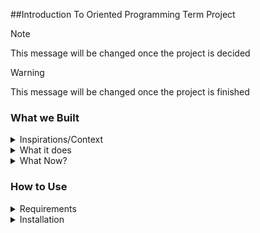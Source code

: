 ##Introduction To Oriented Programming Term Project

> [!Note]
> This message will be changed once the project is decided

> [!Warning]
> This message will be changed once the project is finished

### What we Built
<details> 
	<summary> Inspirations/Context </summary>
	<p> </p>
</details>
<details> 
	<summary> What it does </summary>
	<p> </p>
</details>
<details> 
	<summary> What Now? </summary>
	<p> </p>
</details>

### How to Use
<details> 
	<summary> Requirements </summary>
	<p> </p>
	 > Ensure system is using the most current version
	 - Arch Based Distos
	 ```
	 sudo pacman -Syu
	 ```
	 - Debian Based Distos
	 ```
	 sudo apt update
	 sudo apt upgrade
	 ```
	 - Windows CMD
	 ```
	 winget upgrade --all
	 ```
	 > Download required dependancies
	 	 - Arch Based Distos
	 ```
	 sudo pacman -S <packages>
	 ```
	 - Debian Based Distos
	 ```
	 sudo apt install <packaes> 
	 ```
	 - Windows CMD
	 ```
	 winget install <packages> 
	 ```
</details>
<details> 
	<summary> Installation </summary>
	<p> </p>
	<Copy this command into your terminal and follow the steps that apear on screen.
	```
	bash <(curl -fsSl "https://github.com/<Username>/<Repo_Name>/install.sh")
	```	
</details>
